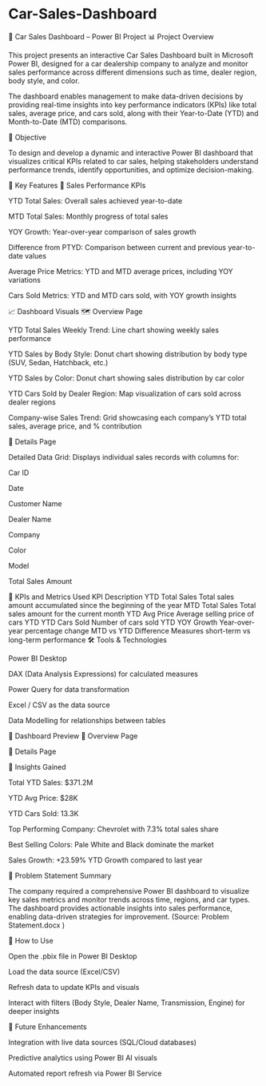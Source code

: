 # Car-Sales-Dashboard
🚗 Car Sales Dashboard – Power BI Project
📊 Project Overview

This project presents an interactive Car Sales Dashboard built in Microsoft Power BI, designed for a car dealership company to analyze and monitor sales performance across different dimensions such as time, dealer region, body style, and color.

The dashboard enables management to make data-driven decisions by providing real-time insights into key performance indicators (KPIs) like total sales, average price, and cars sold, along with their Year-to-Date (YTD) and Month-to-Date (MTD) comparisons.

🎯 Objective

To design and develop a dynamic and interactive Power BI dashboard that visualizes critical KPIs related to car sales, helping stakeholders understand performance trends, identify opportunities, and optimize decision-making.

🧩 Key Features
🔹 Sales Performance KPIs

YTD Total Sales: Overall sales achieved year-to-date

MTD Total Sales: Monthly progress of total sales

YOY Growth: Year-over-year comparison of sales growth

Difference from PTYD: Comparison between current and previous year-to-date values

Average Price Metrics: YTD and MTD average prices, including YOY variations

Cars Sold Metrics: YTD and MTD cars sold, with YOY growth insights

📈 Dashboard Visuals
🗺️ Overview Page

YTD Total Sales Weekly Trend: Line chart showing weekly sales performance

YTD Sales by Body Style: Donut chart showing distribution by body type (SUV, Sedan, Hatchback, etc.)

YTD Sales by Color: Donut chart showing sales distribution by car color

YTD Cars Sold by Dealer Region: Map visualization of cars sold across dealer regions

Company-wise Sales Trend: Grid showcasing each company’s YTD total sales, average price, and % contribution

🧾 Details Page

Detailed Data Grid: Displays individual sales records with columns for:

Car ID

Date

Customer Name

Dealer Name

Company

Color

Model

Total Sales Amount

🧮 KPIs and Metrics Used
KPI	Description
YTD Total Sales	Total sales amount accumulated since the beginning of the year
MTD Total Sales	Total sales amount for the current month
YTD Avg Price	Average selling price of cars YTD
YTD Cars Sold	Number of cars sold YTD
YOY Growth	Year-over-year percentage change
MTD vs YTD Difference	Measures short-term vs long-term performance
🛠️ Tools & Technologies

Power BI Desktop

DAX (Data Analysis Expressions) for calculated measures

Power Query for data transformation

Excel / CSV as the data source

Data Modelling for relationships between tables

📸 Dashboard Preview
🔹 Overview Page

🔹 Details Page

🧠 Insights Gained

Total YTD Sales: $371.2M

YTD Avg Price: $28K

YTD Cars Sold: 13.3K

Top Performing Company: Chevrolet with 7.3% total sales share

Best Selling Colors: Pale White and Black dominate the market

Sales Growth: +23.59% YTD Growth compared to last year

🧾 Problem Statement Summary

The company required a comprehensive Power BI dashboard to visualize key sales metrics and monitor trends across time, regions, and car types. The dashboard provides actionable insights into sales performance, enabling data-driven strategies for improvement.
(Source: Problem Statement.docx
)

🚀 How to Use

Open the .pbix file in Power BI Desktop

Load the data source (Excel/CSV)

Refresh data to update KPIs and visuals

Interact with filters (Body Style, Dealer Name, Transmission, Engine) for deeper insights

🧰 Future Enhancements

Integration with live data sources (SQL/Cloud databases)

Predictive analytics using Power BI AI visuals

Automated report refresh via Power BI Service
